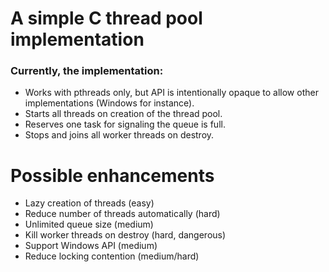 # A simple C thread pool implementation
### Currently, the implementation:
* Works with pthreads only, but API is intentionally opaque to allow other implementations (Windows for instance).
* Starts all threads on creation of the thread pool.
* Reserves one task for signaling the queue is full.
* Stops and joins all worker threads on destroy.

# Possible enhancements
* Lazy creation of threads (easy)
* Reduce number of threads automatically (hard)
* Unlimited queue size (medium)
* Kill worker threads on destroy (hard, dangerous)
* Support Windows API (medium)
* Reduce locking contention (medium/hard)

